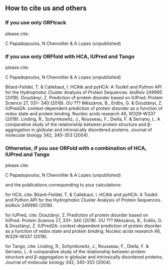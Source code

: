 ## How to cite us and others

### If you use only ORFtrack

please cite:

C Papadopoulos, N Chevrollier & A Lopes (unpublished)


### If you use only ORFfold with HCA, IUPred and Tango

please cite:

C Papadopoulos, N Chevrollier & A Lopes (unpublished)

Bitard-Feildel, T. & Callebaut, I. HCAtk and pyHCA: A Toolkit and Python API for the Hydrophobic Cluster Analysis of Protein Sequences. bioRxiv 249995 (2018).
Dosztányi, Z. Prediction of protein disorder based on IUPred. Protein Science 27, 331– 340 (2018).
OU ??? Mészáros, B., Erdős, G. & Dosztányi, Z. IUPred2A: context-dependent prediction of protein disorder as a function of redox state and protein binding. Nucleic acids research 46, W329–W337 (2018).
Linding, R., Schymkowitz, J., Rousseau, F., Diella, F. & Serrano, L. A comparative study of the relationship between protein structure and β-aggregation in globular and intrinsically disordered proteins. Journal of molecular biology 342, 345–353 (2004).

### Otherwise, if you use ORFold with a combination of HCA, IUPred and Tango

please cite:

C Papadopoulos, N Chevrollier & A Lopes (unpublished)

and the publications corresponding to your calculations:

for HCA, cite:
Bitard-Feildel, T. & Callebaut, I. HCAtk and pyHCA: A Toolkit and Python API for the Hydrophobic Cluster Analysis of Protein Sequences. bioRxiv 249995 (2018).

for IUPred, cite:
Dosztányi, Z. Prediction of protein disorder based on IUPred. Protein Science 27, 331– 340 (2018).
OU ??? Mészáros, B., Erdős, G. & Dosztányi, Z. IUPred2A: context-dependent prediction of protein disorder as a function of redox state and protein binding. Nucleic acids research 46, W329–W337 (2018).


for Tango, cite:
Linding, R., Schymkowitz, J., Rousseau, F., Diella, F. & Serrano, L. A comparative study of the relationship between protein structure and β-aggregation in globular and intrinsically disordered proteins. Journal of molecular biology 342, 345–353 (2004).

